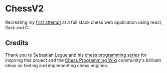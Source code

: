 # ChessV2
Recreating my [first attempt](https://github.com/almightygloman/chess) at a full stack chess web application using react, flask and C.  


## Credits
Thank you to Sebastian Lague and his [chess programming series](https://youtube.com/playlist?list=PLFt_AvWsXl0cvHyu32ajwh2qU1i6hl77c&si=CNvku27AR2iciHJb) for inspiring this project and the [Chess Programming Wiki](https://www.chessprogramming.org/Main_Page) community's brilliant ideas on testing and implementing chess engines.

